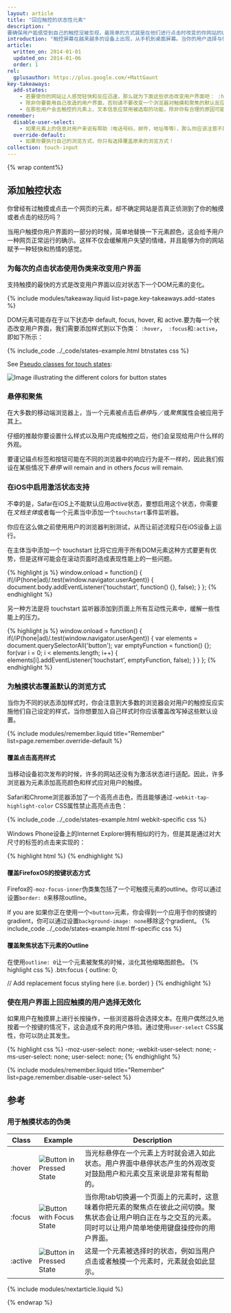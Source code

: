 ```yaml
---
layout: article
title: "回应触控的状态性元素"
description: "
要确保用户能感受到自己的触控没被忽视，最简单的方式就是在他们进行点击时改变的你网站的UI用户界面。改变背景颜色就能够让一切变得不同，并且这也很容易做到。"
introduction: "触控屏幕在越来越多的设备上出现，从手机到桌面屏幕。当你的用户选择与你设计的用户界面相交互，你的应用程序需要以一种直观并且美观的方式回应他们的触摸。"
article:
  written_on: 2014-01-01
  updated_on: 2014-01-06
  order: 1
rel:
  gplusauthor: https://plus.google.com/+MattGaunt
key-takeaways:
  add-states:
    - 若要使你的网站让人感觉轻快和反应迅速，那么就为下面这些状态改变用户界面吧： :hover, :active 和 :focus。
    - 除非你要套用自己改造的用户界面，否则请不要改变一个浏览器对触摸和聚焦的默认反应。
    - 在那些用户会去触控的元素上，文本信息应禁用被选取的功能，除非你有合理的原因可能需要用户选取或者拷贝这些文字信息。    
remember:
  disable-user-select:
    - 如果元素上的信息对用户来说有帮助（电话号码，邮件，地址等等），那么你应该注意不能无效化用户选择。
  override-default:
    - 如果你要执行自己的浏览方式，你只有选择覆盖原来的浏览方式！
collection: touch-input
---
```


{% wrap content%}

## 添加触控状态

你曾经有过触摸或点击一个网页的元素，却不确定网站是否真正侦测到了你的触摸或者点击的经历吗？

当用户触摸你用户界面的一部分的时候，简单地替换一下元素颜色，这会给予用户一种网页正常运行的确示。这样不仅会缓解用户失望的情绪，并且能够为你的网站赋予一种轻快和热情的感觉。

### 为每次的点击状态使用伪类来改变用户界面

支持触摸的最快的方式是改变用户界面以应对状态下一个DOM元素的变化。

{% include modules/takeaway.liquid list=page.key-takeaways.add-states %}

DOM元素可能存在于以下状态中 default, focus, hover, 和 active.要为每一个状态改变用户界面，我们需要添加样式到以下伪类： `:hover`，` :focus`和`:active`，即如下所示：


{% include_code ../_code/states-example.html btnstates css %}

See [Pseudo classes for touch states](#pseudo-classes-for-touch-states):

![Image illustrating the different colors for button states](images/button-states.png)

### 悬停和聚焦

在大多数的移动端浏览器上，当一个元素被点击后*悬停*与／或*聚焦*属性会被应用于其上。

仔细的推敲你要设置什么样式以及用户完成触控之后，他们会呈现给用户什么样的外观。

要谨记锚点标签和按钮可能在不同的浏览器中的响应行为是不一样的，因此我们假设在某些情况下*悬停* will remain and in others *focus* will remain.

### 在iOS中启用激活状态支持

不幸的是，Safar在iOS上不能默认应用*active*状态，要想启用这个状态，你需要在*文档主体*或者每一个元素当中添加一个`touchstart`事件监听器。

你应在这么做之前使用用户的浏览器判别测试，从而让前述流程只在iOS设备上运行。

在主体当中添加一个 touchstart 比将它应用于所有DOM元素这种方式要更有优势，但是这样可能会在滚动页面时造成表现性能上的一些问题。

{% highlight js %}
window.onload = function() {
  if(/iP(hone|ad)/.test(window.navigator.userAgent)) {
    document.body.addEventListener('touchstart', function() {}, false);
  }
};
{% endhighlight %}

另一种方法是将 touchstart 监听器添加到页面上所有互动性元素中，缓解一些性能上的压力。 

{% highlight js %}
window.onload = function() {
  if(/iP(hone|ad)/.test(window.navigator.userAgent)) {
    var elements = document.querySelectorAll('button');
    var emptyFunction = function() {};
    for(var i = 0; i < elements.length; i++) {
      elements[i].addEventListener('touchstart', emptyFunction, false);
    }
  }
};
{% endhighlight %}

### 为触摸状态覆盖默认的浏览方式

当你为不同的状态添加样式时，你会注意到大多数的浏览器会对用户的触控反应实施他们自己设定的样式，当你想要加入自己样式时你应该覆盖改写掉这些默认设置。

{% include modules/remember.liquid title="Remember" list=page.remember.override-default %}

#### 覆盖点击高亮样式

当移动设备初次发布的时候，许多的网站还没有为激活状态进行适配。因此，许多浏览器为元素添加高亮颜色和样式应对用户的触摸。

Safari和Chrome浏览器添加了一个高亮点击色，而且能够通过`-webkit-tap-highlight-color` CSS属性禁止高亮点击色：

{% include_code ../_code/states-example.html webkit-specific css %}

Windows Phone设备上的Internet Explorer拥有相似的行为，但是其是通过对大尺寸的标签的点击来实现的：

{% highlight html %}
<meta name="msapplication-tap-highlight" content="no">
{% endhighlight %}

#### 覆盖FirefoxOS的按键状态方式

Firefox的`-moz-focus-inner`伪类集包括了一个可触摸元素的outline。你可以通过设置`border: 0`来移除outline。

If you are
如果你正在使用一个`<button>`元素，你会得到一个应用于你的按键的gradient，你可以通过设置`background-image: none`移除这个gradient。
{% include_code ../_code/states-example.html ff-specific css %}

#### 覆盖聚焦状态下元素的Outline

在使用`outline: 0`让一个元素被聚焦的时候，淡化其他缩略图颜色。
{% highlight css %}
.btn:focus {
  outline: 0;

  // Add replacement focus styling here (i.e. border)
}
{% endhighlight %}

### 使在用户界面上回应触摸的用户选择无效化

如果用户在触摸屏上进行长按操作，一些浏览器将会选择文本。在用户偶然过久地按着一个按键的情况下，这会造成不良的用户体验。通过使用`user-select` CSS属性，你可以防止其发生。

{% highlight css %}
-moz-user-select: none;
-webkit-user-select: none;
-ms-user-select: none;
user-select: none;
{% endhighlight %}

{% include modules/remember.liquid title="Remember" list=page.remember.disable-user-select %}

## 参考

### 用于触摸状态的伪类

<table class="table-3">
  <thead>
    <tr>
      <th>Class</th>
      <th>Example</th>
      <th>Description</th>
    </tr>
  </thead>
  <tbody>
    <tr>
      <td data-th="Class">:hover</td>
      <td data-th="Example"><img alt="Button in Pressed State" src="images/btn-hover-state.png"></td>
      <td data-th="Description">
        当光标悬停在一个元素上方时就会进入如此状态。用户界面中悬停状态产生的外观改变对鼓励用户和元素交互来说是非常有帮助的。
      </td>
    </tr>
    <tr>
      <td data-th="Class">:focus</td>
      <td data-th="Example">
        <img alt="Button with Focus State" src="images/btn-focus-state.png">
      </td>
      <td data-th="Description">
当你用tab切换遍一个页面上的元素时，这意味着你把元素的聚焦点在彼此之间切换。聚焦状态会让用户明白正在与之交互的元素。同时可以让用户简单地使用键盘操控你的用户界面。
      </td>
    </tr>
    <tr>
      <td data-th="Class">:active</td>
      <td data-th="Example">
        <img alt="Button in Pressed State" src="images/btn-pressed-state.png">
      </td>
      <td data-th="Description">
        这是一个元素被选择时的状态，例如当用户点击或者触摸一个元素时，元素就会如此显示。
      </td>
    </tr>
  </tbody>
</table>

{% include modules/nextarticle.liquid %}

{% endwrap %}
